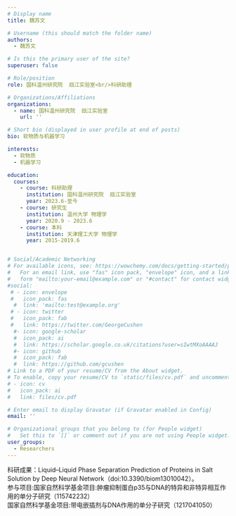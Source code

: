 ```yaml
---
# Display name
title: 魏苏文

# Username (this should match the folder name)
authors:
  - 魏苏文

# Is this the primary user of the site?
superuser: false

# Role/position
role: 国科温州研究院  瓯江实验室<br/>科研助理   

# Organizations/Affiliations
organizations:
  - name: 国科温州研究院  瓯江实验室
    url: ''

# Short bio (displayed in user profile at end of posts)
bio: 软物质与机器学习

interests:
  - 软物质
  - 机器学习

education:
  courses:
    - course: 科研助理   
      institution: 国科温州研究院  瓯江实验室
      year: 2023.6-至今 
    - course: 研究生
      institution: 温州大学 物理学  
      year: 2020.9 - 2023.6
    - course: 本科
      institution: 天津理工大学 物理学
      year: 2015-2019.6


# Social/Academic Networking
# For available icons, see: https://wowchemy.com/docs/getting-started/page-builder/#icons
#   For an email link, use "fas" icon pack, "envelope" icon, and a link in the
#   form "mailto:your-email@example.com" or "#contact" for contact widget.
#social:
 # - icon: envelope
 #   icon_pack: fas
  #  link: 'mailto:test@example.org'
 # - icon: twitter
 #   icon_pack: fab
 #   link: https://twitter.com/GeorgeCushen
  #- icon: google-scholar
  #  icon_pack: ai
  #  link: https://scholar.google.co.uk/citations?user=sIwtMXoAAAAJ
  #- icon: github
  #  icon_pack: fab
  #  link: https://github.com/gcushen
# Link to a PDF of your resume/CV from the About widget.
# To enable, copy your resume/CV to `static/files/cv.pdf` and uncomment the lines below.
# - icon: cv
#   icon_pack: ai
#   link: files/cv.pdf

# Enter email to display Gravatar (if Gravatar enabled in Config)
email: ''

# Organizational groups that you belong to (for People widget)
#   Set this to `[]` or comment out if you are not using People widget.
user_groups:
  - Researchers
---
```


科研成果：Liquid–Liquid Phase Separation Prediction of Proteins in Salt Solution by Deep Neural Network（doi:10.3390/biom13010042）。<br/>
参与项目:国家自然科学基金项目:肿瘤抑制蛋白p35与DNA的特异和非特异相互作用的单分子研究（115742232）<br/>
国家自然科学基金项目:带电嵌插剂与DNA作用的单分子研究（1217041050）

